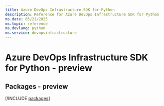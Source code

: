 ```yaml
---
title: Azure DevOps Infrastructure SDK for Python
description: Reference for Azure DevOps Infrastructure SDK for Python
ms.date: 05/21/2025
ms.topic: reference
ms.devlang: python
ms.service: devopsinfrastructure
---
```

# Azure DevOps Infrastructure SDK for Python - preview
## Packages - preview
[!INCLUDE [packages](devops-infrastructure-index.md)]